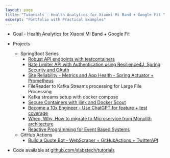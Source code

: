 ```yaml
---
layout: page
title: "Tutorials - Health Analytics for Xiaomi Mi Band + Google Fit "
excerpt: "Portfolio with Practical Examples"
---
```



* Goal - Health Analytics for Xiaomi Mi Band + Google Fit

* Projects
    * SpringBoot Series
        * [Robust API endpoints with testcontainers](https://slabstech.com/tutorial/api-testcontainers)
        * [Rate Limiter API with Authentication using Resilience4J, Spring Security and OAuth](https://slabstech.com/tutorial/rate-limiter-api-security)
        * [Site Reliability - Metrics and App Health - Spring Actuator + Prometheus](https://slabstech.com/tutorial/app-metrics-sre)
        * FileReader to Kafka Streams processing for Large File Processing
        * Kafka streams setup with docker compose
        * [Secure Containers with jlink and Docker Scout](https://slabstech.com/tutorial/secure-containers-jlink)
        * [Become a 10x Engineer - Use ChatGPT for feature + test coverage](https://slabstech.com/tutorial/10x-engineer)
        * [When, Why, How to migrate to Microservice from Monolith architecture](https://slabstech.com/tutorial/monolith-micro-services)
        * [Reactive Programming for Event Based Systems](https://slabstech.com/tutorial/reactive-programming-event-based)
    * GitHub Actions
      * [Build a Quote Bot - WebScraper + GitHubActions + TwitterAPI](https://slabstech.com/tutorial/quote-bot-actions-web-scraper) 

* Code available at [github.com/slabstech/tutorials](https://github.com/slabstech/tutorials)
